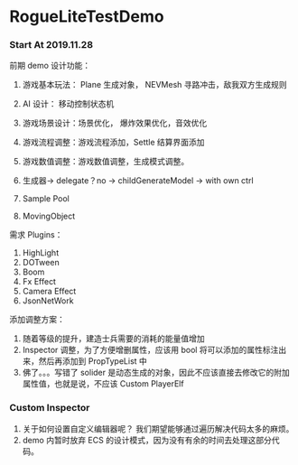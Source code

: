 # RogueLiteTestDemo

### Start At 2019.11.28

前期 demo 设计功能：

1. 游戏基本玩法： Plane 生成对象， NEVMesh 寻路冲击，敌我双方生成规则
2. AI 设计： 移动控制状态机
3. 游戏场景设计：场景优化， 爆炸效果优化，音效优化
4. 游戏流程调整：游戏流程添加，Settle 结算界面添加
5. 游戏数值调整：游戏数值调整，生成模式调整。

6. 生成器-> delegate？no -> childGenerateModel -> with own ctrl
7. Sample Pool
8. MovingObject


需求 Plugins：

1. HighLight
2. DOTween
3. Boom
4. Fx Effect
5. Camera Effect
6. JsonNetWork

添加调整方案：
1. 随着等级的提升，建造士兵需要的消耗的能量值增加
2. Inspector 调整，为了方便增删属性，应该用 bool 将可以添加的属性标注出来，然后再添加到 PropTypeList 中
3. 佛了。。。写错了 solider 是动态生成的对象，因此不应该直接去修改它的附加属性值，也就是说，不应该 Custom PlayerElf


### Custom Inspector
1. 关于如何设置自定义编辑器呢？
我们期望能够通过遍历解决代码太多的麻烦。
2. demo 内暂时放弃 ECS 的设计模式，因为没有有余的时间去处理这部分代码。